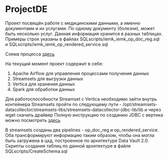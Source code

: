 # ProjectDE

Проект посвящён работе с медицинскими данными, а именно документами и их услугами. По одному документу (болезни), может быть несколько услуг. Данная информация хранится в разных таблицах. Примеры строк указаны в файлах SQLscripts/iemk_iemk_op_doc_reg.sql и SQLscripts/iemk_iemk_op_rendered_service.sql

Схема процесса [здесь](https://drive.google.com/file/d/13JRANqyTh8cPzndjeIC_n5-PV8M5g487/view?usp=sharing)

На текущий момент проект содержит в себе:
1. Apache Airflow для управления процессами получения данных
2. Streamsets для выгрузки данных
3. Vertica для хранения данных
4. Spark для обработки данных

Для работоспособности Streamset с Vertica необходимо зайти внутрь контейнера Streamsets пройти по следующему пути - /opt/streamsets-datacollector/streamsets-libs/streamsets-datacollector-jdbc-lib/lib
и через wget скачать драйвер
Полную инструкцию по созданию JDBC с вертика можно посмотреть [здесь](https://www.vertica.com/kb/StreamSetsCG/Content/Partner/StreamSetsCG.htm)

В streamsets созданы два pipelines - op_doc_reg и op_rendered_service. Оба трансформируют информацию таким образом, чтобы она могла быть загружена в цхд, построенное по архитектуре Data Vault 2.0. Скрипты создания таблиц по данной архитектуре в файле SQLscripts/CreateSchema.sql
